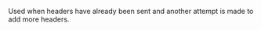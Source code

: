 
Used when headers have already been sent and another attempt is made to add
more headers.

<a id="ERR_HTTP_INVALID_CHAR"></a>
